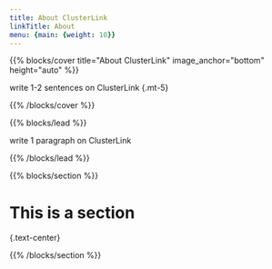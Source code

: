 ```yaml
---
title: About ClusterLink
linkTitle: About
menu: {main: {weight: 10}}
---
```


{{% blocks/cover title="About ClusterLink" image_anchor="bottom" height="auto" %}}

write 1-2 sentences on ClusterLink
{.mt-5}

{{% /blocks/cover %}}

{{% blocks/lead %}}

write 1 paragraph on ClusterLink

{{% /blocks/lead %}}

{{% blocks/section %}}

# This is a section
{.text-center}

{{% /blocks/section %}}
